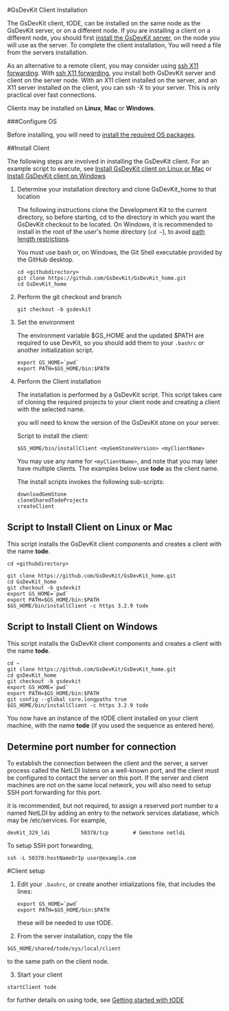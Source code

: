 #GsDevKit Client Installation

The GsDevKit client, tODE, can be installed on the same node as the GsDevKit server, or on a different node.  If you are installing a client on a different node, you should first [install the GsDevKit server][1], on the node you will use as the server.  To complete the client installation, You will need a file from the servers installation.

As an alternative to a remote client, you may consider using [ssh X11 forwarding][4]. 
With [ssh X11 forwarding][4], you install both GsDevKit server and client on the server node.  With an X11 client installed on the server, and an X11 server installed on the client, you can ssh -X to your server.  This is only practical over fast connections.

Clients may be installed on **Linux**, **Mac** or **Windows**. 

###Configure OS

Before installing, you will need to [install the required OS packages][2].  


##Install Client

The following steps are involved in installing the GsDevKit client. For an example script to execute, see [Install GsDevKit client on Linux or Mac](#script-to-install-client) or [Install GsDevKit client on Windows](#script-to-install-client-on-windows)

1. Determine your installation directory and clone GsDevKit_home to that location

   The following instructions clone the Development Kit to the current directory, so before starting, cd to the directory in which you want the GsDevKit checkout to be located.  On Windows, it is recommended to install in the root of the user's home directory (`cd ~`), to avoid [path length restrictions][3].
   
   You must use bash or, on Windows, the Git Shell executable provided by the GitHub desktop.

   ```
   cd <githubdirectory>
   git clone https://github.com/GsDevKit/GsDevKit_home.git
   cd GsDevKit_home
   ```

2. Perform the git checkout and branch
   ```
   git checkout -b gsdevkit
   ```

3. Set the environment

   The environment variable $GS_HOME and the updated $PATH are required to use DevKit, so you should add them to your `.bashrc` or another initialization script.
   ```
   export GS_HOME=`pwd`
   export PATH=$GS_HOME/bin:$PATH
   ```

4. Perform the Client installation
   
    The installation is performed by a GsDevKit script.  This script takes care of cloning the required projects to your client node and creating a client with the selected name.  

   you will need to know the version of the GsDevKit stone on your server.

   Script to install the client:
   ```
   $GS_HOME/bin/installClient <myGemStoneVersion> <myClientName>
   ```
   You may use any name for `<myClientName>`, and note that you may later have multiple clients. The examples below use  **tode** as the client name.

   The install scripts invokes the following sub-scripts:
   ```
   downloadGemStone
   cloneSharedTodeProjects
   createClient 
   ```

## Script to Install Client on Linux or Mac

This script installs the GsDevKit client components and creates a client with the name **tode**.

 ```
cd <githubdirectory>

git clone https://github.com/GsDevKit/GsDevKit_home.git
cd GsDevKit_home
git checkout -b gsdevkit
export GS_HOME=`pwd`
export PATH=$GS_HOME/bin:$PATH
$GS_HOME/bin/installClient -c https 3.2.9 tode
 ```

## Script to Install Client on Windows

This script installs the GsDevKit client components and creates a client with the name **tode**.


 ```
cd ~
git clone https://github.com/GsDevKit/GsDevKit_home.git
cd gsDevKit_home
git checkout -b gsdevkit
export GS_HOME=`pwd`
export PATH=$GS_HOME/bin:$PATH
git config --global core.longpaths true   
$GS_HOME/bin/installClient -c https 3.2.9 tode

 ```
You now have an instance of the tODE client installed on your client machine, with the name **tode** (if you used the sequence as entered here).  

## Determine port number for connection

To establish the connection between the client and the server, a server process called the NetLDI listens on a well-known port, and the client must be configured to contact the server on  this port.  If the server and client  machines are not on the same local network, you will also need to setup SSH port forwarding for this port.

it is recommended, but not required, to assign a reserved port number to a named NetLDI by adding an entry to the network services database, which may be /etc/services.  For example,
```
devKit_329_ldi          50378/tcp        # Gemstone netldi
```

To setup SSH port forwarding, 

```
ssh -L 50378:hostNameOrIp user@example.com
```


#Client setup

1. Edit your `.bashrc`, or create another intializations file, that includes the lines:

   ```
   export GS_HOME=`pwd`
   export PATH=$GS_HOME/bin:$PATH
   ```

   these  will be needed to use tODE.

2.  From the server installation, copy the file

   `$GS_HOME/shared/tode/sys/local/client`

   to the same path on the client node.

3.  Start your client

   ```
   startClient tode 
   ```

   for further details on using tode, see [Getting started with tODE][5]







[1]: ./installDevKitServer.md
[2]: ./osPrereqs/configureOS.md
[3]:  https://github.com/git-for-windows/git/wiki/Git-cannot-create-a-file-or-directory-with-a-long-path
[4]: x11ForwardingForRemoteDisplays.md#x11-forwarding-for-remote-servers
[5]: gettingStartedWithTode.md



